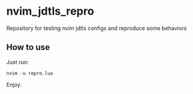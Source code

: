 # nvim_jdtls_repro
Repository for testing nvim jdtls configs and reproduce some behaviors


## How to use

Just run:

`nvim -u repro.lua`

Enjoy.
